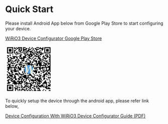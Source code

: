 # Quick Start
Please install Android App below from Google Play Store to start configuring your device.

[WiRiO3 Device Configurator Google Play Store](https://play.google.com/store/apps/details?id=com.wirio3.wifi_provision)

![Apps QR](../picture/Wirio3%20Apps%20PlayStore%20Link%20small.png)

To quickly setup the device through the android app, please refer link below,

[Device Configuration With WiRiO3 Device Configurator Guide (PDF)](pdf/WiRIO3%20Device%20Configuration%20Manual.pdf)
